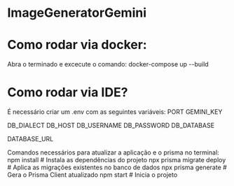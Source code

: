 # ImageGeneratorGemini


# Como rodar via docker:
Abra o terminado e excecute o comando:
docker-compose up --build

# Como rodar via IDE?
É necessário criar um .env com as seguintes variáveis: 
PORT
GEMINI_KEY

DB_DIALECT
DB_HOST
DB_USERNAME
DB_PASSWORD
DB_DATABASE

DATABASE_URL

Comandos necessários para atualizar a aplicação e o prisma no terminal:
npm install                # Instala as dependências do projeto
npx prisma migrate deploy   # Aplica as migrações existentes no banco de dados
npx prisma generate         # Gera o Prisma Client atualizado
npm start                   # Inicia o projeto
